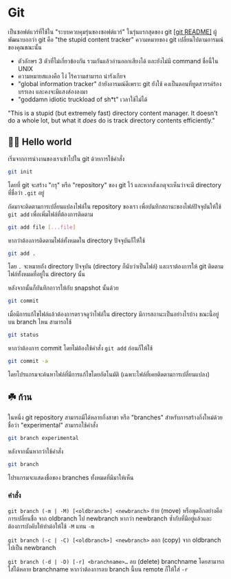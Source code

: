 # Git
เป็นซอฟต์แวร์ที่ใช้ใน "ระบบควบคุมรุ่นของซอฟต์แวร์" ในรุ่นแรกสุดของ git [[git README]](https://github.com/git/git/blob/e83c5163316f89bfbde7d9ab23ca2e25604af290/README) ผู้พัฒนาบอกว่า git คือ "the stupid content tracker"
ความหมายของ git เปลี่ยนไปตามอารมณ์ของคุณขณะนั้น
- ตัวอักษร 3 ตัวที่ไม่เกี่ยวข้องกัน รวมกันแล้วอ่านออกเสียงได้ และยังไม่มี command ชื่อนี้ใน UNIX
- ความหมายสแลงคือ ไง่ ไร้ความสามารถ น่ารังเกียจ
- "global information tracker" ถ้ายังอารมณ์ดีเพราะ git ยังใช้ คงเป็นตอนที่ทูตสวรรค์ร้องบรรเลง และคงจะมีแสงส่องลงมา
- "goddamn idiotic truckload of sh*t" เวลาใช้ไม่ได้

"This is a stupid (but extremely fast) directory content manager.  It
doesn't do a whole lot, but what it _does_ do is track directory
contents efficiently."

## 👋🏽 Hello world

เริ่มจากการนำงานของเราเข้าไปใน git ด้วยการใช้คำสั่ง
```bash
git init
```
โดยที่ git จะสร้าง "กรุ" หรือ "repository" ของ git ไว้
และหากสังเกตุจะเห็นว่าจะมี directory ที่ชื่อว่า `.git` อยู่

ถัดมาจะติดตามการเปลี่ยนแปลงไฟล์ใน repository ของเรา 
เพื่อบันทึกสถานะของไฟล์ปัจจุบันให้ใช้ `git add`
เพื่อเพิ่มไฟล์ที่ต้องการติดตาม

```bash
git add file [...file]
```

หากว่าต้องการติดตามไฟล์ทั้งหมดใน directory ปัจจุบันก็ให้ใช้

```bash
git add .
```

โดย `.` จะหมายถัง directory ปัจจุบัน (directory ก็นับว่าเป็นไฟล์)
และเราต้องการให้ git ติดตามไฟล์ทั้งหมดที่อยู่ใน directory นั้น

หลังจากนั้นก็บันทึกถาวรให้กับ snapshot นั้นด้วย

```bash
git commit
```

เมื่อมีการแก้ไขไฟล์แล้วต้องการตรวจดูว่าไฟล์ใน directory มีการสถานะเป็นอย่างไรบ้าง
ขณะนี้อยู่บน branch ไหน สามารถใช้

```bash
git status
```

หากว่าต้องการ commit โดยไม่ต้องใช้คำสั่ง `git add` ก่อนก็ให้ใช้

```bash
git commit -a
```

โดยโปรแกรมจะค้นหาไฟล์ที่มีการแก้ไขโดยอัตโนมัติ (เฉพาะไฟล์ที่เคยติดตามการเปลี่ยนแปลง)


## ☘️ ก้าน

ในหนึ่ง git repository สามารถมีได้หลายกิ่งสาขา หรือ "branches" 
สำหรับการสร้างกิ่งใหม่ด้วยชื่อว่า "experimental" สามารถใช้คำสั่ง

```bash
git branch experimental
```

หลังจากนั้นหากว่าใช้คำสั่ง
```bash
git branch
```

โปรแกรมจะแสดงชื่อของ branches ทั้งหมดที่มีมาให้เห็น

### คำสั่ง

`git branch (-m | -M) [<oldbranch>] <newbranch>` ย้าย (move) หรือพูดอีกอย่างคือการเปลี่ยนชื่อ จาก oldbranch ไป newbranch หากว่า newbranch ซ้ำกับที่มีอยู่แล้วและต้องการบังคับให้ทำต่อให้ใช้ `-M` แทน `-m`

`git branch (-c | -C) [<oldbranch>] <newbranch>` ลอก (copy) จาก oldbranch ไปเป็น newbranch

`git branch (-d | -D) [-r] <branchname>…​` ลบ (delete) branchname โดยสามารถใส่ได้หลาย branchname
หากว่าต้องการลบ branch นี้บน remote ก็ให้ใส่ `-r`


